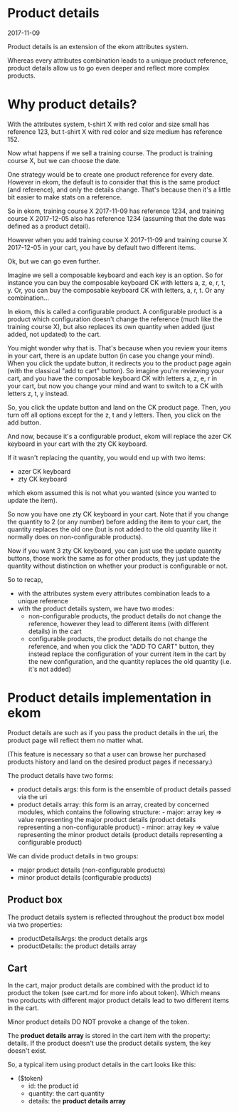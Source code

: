 Product details
===================
2017-11-09



Product details is an extension of the ekom attributes system.

Whereas every attributes combination leads to a unique product reference, product details allow us
to go even deeper and reflect more complex products.






Why product details?
======================
 
With the attributes system, t-shirt X with red color and size small has reference 123,
but t-shirt X with red color and size medium has reference 152.

Now what happens if we sell a training course.
The product is training course X, but we can choose the date.

One strategy would be to create one product reference for every date.
However in ekom, the default is to consider that this is the same product (and reference),
and only the details change.
That's because then it's a little bit easier to make stats on a reference.

So in ekom, training course X 2017-11-09 has reference 1234, and training course X 2017-12-05
also has reference 1234 (assuming that the date was defined as a product detail).

However when you add training course X 2017-11-09 and training course X 2017-12-05 in your cart,
you have by default two different items.


Ok, but we can go even further.

Imagine we sell a composable keyboard and each key is an option.
So for instance you can buy the composable keyboard CK with letters a, z, e, r, t, y.
Or, you can buy the composable keyboard CK with letters, a, r, t.
Or any combination...

In ekom, this is called a configurable product.
A configurable product is a product which configuration doesn't change the reference (much like the training course X),
but also replaces its own quantity when added (just added, not updated) to the cart.

You might wonder why that is.
That's because when you review your items in your cart, there is an update button (in case you change your mind).
When you click the update button, it redirects you to the product page again (with the classical "add to cart" button).
So imagine you're reviewing your cart, and you have the composable keyboard CK with letters a, z, e, r in your cart, 
but now you change your mind and want to switch to a CK with letters z, t, y instead.

So, you click the update button and land on the CK product page.
Then, you turn off all options except for the z, t and y letters.
Then, you click on the add button.

And now, because it's a configurable product, ekom will replace the azer CK keyboard in your cart 
with the zty CK keyboard.

If it wasn't replacing the quantity, you would end up with two items:

- azer CK keyboard 
- zty CK keyboard

which ekom assumed this is not what you wanted (since you wanted to update the item).

So now you have one zty CK keyboard in your cart.
Note that if you change the quantity to 2 (or any number) before adding the item to your cart, the quantity replaces 
the old one (but is not added to the old quantity like it normally does on non-configurable products).
 
Now if you want 3 zty CK keyboard, you can just use the update quantity buttons, those work the same as for other products,
they just update the quantity without distinction on whether your product is configurable or not.

 
So to recap, 

- with the attributes system every attributes combination leads to a unique reference
- with the product details system, we have two modes:
    - non-configurable products, the product details do not change the reference, however they lead to 
                        different items (with different details) in the cart
    - configurable products, the product details do not change the reference, and when you click 
                        the "ADD TO CART" button, they instead replace the configuration of your current item in the cart 
                        by the new configuration, and the quantity replaces the old quantity (i.e. it's not added)  





Product details implementation in ekom
======================

Product details are such as if you pass the product details in the uri, 
the product page will reflect them no matter what.

(This feature is necessary so that a user can browse her purchased products history and land
on the desired product pages if necessary.)



The product details have two forms:

- product details args: this form is the ensemble of product details passed via the uri
- product details array: this form is an array, created by concerned modules, which contains the following structure:
        - major: array key => value representing the major product details (product details representing a non-configurable product)
        - minor: array key => value representing the minor product details (product details representing a configurable product)



We can divide product details in two groups:

- major product details (non-configurable products)
- minor product details (configurable products) 



Product box
-----------------

The product details system is reflected throughout the product box model via two properties:

- productDetailsArgs: the product details args
- productDetails: the product details array


Cart
----------
In the cart, major product details are combined with the product id to product the token (see cart.md for more info about token).
Which means two products with different major product details lead to two different items in the cart.

Minor product details DO NOT provoke a change of the token.

The **product details array** is stored in the cart item with the property: details.
If the product doesn't use the product details system, the key doesn't exist.

So, a typical item using product details in the cart looks like this:

- ($token)
    - id: the product id 
    - quantity: the cart quantity
    - details: the **product details array**
    
    
    
    

